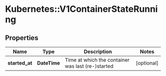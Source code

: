 # Kubernetes::V1ContainerStateRunning

## Properties
Name | Type | Description | Notes
------------ | ------------- | ------------- | -------------
**started_at** | **DateTime** | Time at which the container was last (re-)started | [optional] 



